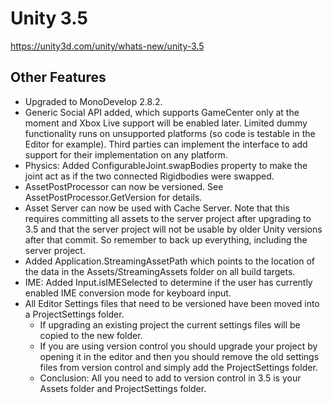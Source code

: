 # Unity 3.5

https://unity3d.com/unity/whats-new/unity-3.5

## Other Features



*   Upgraded to MonoDevelop 2.8.2.
*   Generic Social API added, which supports GameCenter only at the moment and Xbox Live support will be enabled later. Limited dummy functionality runs on unsupported platforms (so code is testable in the Editor for example). Third parties can implement the interface to add support for their implementation on any platform.
*   Physics: Added ConfigurableJoint.swapBodies property to make the joint act as if the two connected Rigidbodies were swapped.
*   AssetPostProcessor can now be versioned. See AssetPostProcessor.GetVersion for details.
*   Asset Server can now be used with Cache Server. Note that this requires committing all assets to the server project after upgrading to 3.5 and that the server project will not be usable by older Unity versions after that commit. So remember to back up everything, including the server project.
*   Added Application.StreamingAssetPath which points to the location of the data in the Assets/StreamingAssets folder on all build targets.
*   IME: Added Input.isIMESelected to determine if the user has currently enabled IME conversion mode for keyboard input.
*   All Editor Settings files that need to be versioned have been moved into a ProjectSettings folder.
    *   If upgrading an existing project the current settings files will be copied to the new folder.
    *   If you are using version control you should upgrade your project by opening it in the editor and then you should remove the old settings files from version control and simply add the ProjectSettings folder.
    *   Conclusion: All you need to add to version control in 3.5 is your Assets folder and ProjectSettings folder.